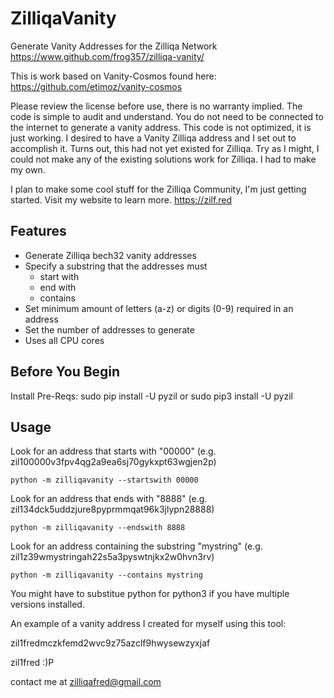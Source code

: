 # ZilliqaVanity
Generate Vanity Addresses for the Zilliqa Network
https://www.github.com/frog357/zilliqa-vanity/

This is work based on Vanity-Cosmos found here:
https://github.com/etimoz/vanity-cosmos


Please review the license before use, there is no warranty implied. The code is simple to audit and understand. You do not need to be connected to the internet to generate a vanity address. This code is not optimized, it is just working. I desired to have a Vanity Zilliqa address and I set out to accomplish it. Turns out, this had not yet existed for Zilliqa. Try as I might, I could not make any of the existing solutions work for Zilliqa. I had to make my own.


I plan to make some cool stuff for the Zilliqa Community, I'm just getting started.
Visit my website to learn more.
https://zilf.red


## Features
* Generate Zilliqa bech32 vanity addresses
* Specify a substring that the addresses must
    * start with
    * end with
    * contains
* Set minimum amount of letters (a-z) or digits (0-9) required in an address
* Set the number of addresses to generate
* Uses all CPU cores


## Before You Begin
Install Pre-Reqs:
sudo pip install -U pyzil
or
sudo pip3 install -U pyzil


## Usage
Look for an address that starts with "00000" (e.g. zil100000v3fpv4qg2a9ea6sj70gykxpt63wgjen2p)
```
python -m zilliqavanity --startswith 00000
```

Look for an address that ends with "8888" (e.g. zil134dck5uddzjure8pyprmmqat96k3jlypn28888)
```
python -m zilliqavanity --endswith 8888
```

Look for an address containing the substring "mystring" (e.g. zil1z39wmystringah22s5a3pyswtnjkx2w0hvn3rv)
```
python -m zilliqavanity --contains mystring
```


You might have to substitue python for python3 if you have multiple versions installed.


An example of a vanity address I created for myself using this tool:

zil1fredmczkfemd2wvc9z75azclf9hwysewzyxjaf

zil1fred :)P

contact me at zilliqafred@gmail.com

